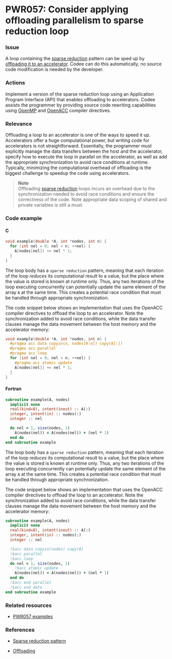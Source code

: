 # PWR057: Consider applying offloading parallelism to sparse reduction loop

### Issue

A loop containing the
[sparse reduction](../../Glossary/Patterns-for-performance-optimization/Sparse-reduction.md)
pattern can be sped up by
[offloading it to an accelerator](../../Glossary/Offloading.md). Codee can do this
automatically, no source code modification is needed by the developer.

### Actions

Implement a version of the sparse reduction loop using an Application Program
Interface (API) that enables offloading to accelerators. Codee assists the
programmer by providing source code rewriting capabilities using
[OpenMP](https://en.wikipedia.org/wiki/OpenMP) and
[OpenACC](https://en.wikipedia.org/wiki/OpenACC) compiler directives.

### Relevance

Offloading a loop to an accelerator is one of the ways to speed it up.
Accelerators offer a huge computational power, but writing code for accelerators
is not straightforward. Essentially, the programmer must explicitly manage the
data transfers between the host and the accelerator, specify how to execute the
loop in parallel on the accelerator, as well as add the appropriate
synchronization to avoid race conditions at runtime. Typically, minimizing the
computational overhead of offloading is the biggest challenge to speedup the
code using accelerators.

>**Note**  
>Offloading
>[sparse reduction](../../Glossary/Patterns-for-performance-optimization/Sparse-reduction.md)
>loops incurs an overhead due to the synchronization needed to avoid race
>conditions and ensure the correctness of the code. Note appropriate data
>scoping of shared and private variables is still a must.

### Code example

#### C

```c
void example(double *A, int *nodes, int n) {
  for (int nel = 0; nel < n; ++nel) {
    A[nodes[nel]] += nel * 1;
  }
}
```

The loop body has a `sparse reduction` pattern, meaning that each iteration of
the loop *reduces* its computational result to a value, but the place where the
value is stored is known at runtime only. Thus, any two iterations of the loop
executing concurrently can potentially update the same element of the array `A`
at the same time. This creates a potential race condition that must be handled
through appropriate synchronization.

The code snippet below shows an implementation that uses the OpenACC compiler
directives to offload the loop to an accelerator. Note the synchronization
added to avoid race conditions, while the data transfer clauses manage the data
movement between the host memory and the accelerator memory:

```c
void example(double *A, int *nodes, int n) {
  #pragma acc data copyin(n, nodes[0:n]) copy(A[:])
  #pragma acc parallel
  #pragma acc loop
  for (int nel = 0; nel < n; ++nel) {
    #pragma acc atomic update
    A[nodes[nel]] += nel * 1;
  }
}
```

#### Fortran

```f90
subroutine example(A, nodes)
  implicit none
  real(kind=8), intent(inout) :: A(:)
  integer, intent(in) :: nodes(:)
  integer :: nel

  do nel = 1, size(nodes, 1)
    A(nodes(nel)) = A(nodes(nel)) + (nel * 1)
  end do
end subroutine example
```

The loop body has a `sparse reduction` pattern, meaning that each iteration of
the loop *reduces* its computational result to a value, but the place where the
value is stored is known at runtime only. Thus, any two iterations of the loop
executing concurrently can potentially update the same element of the array `A`
at the same time. This creates a potential race condition that must be handled
through appropriate synchronization.

The code snippet below shows an implementation that uses the OpenACC compiler
directives to offload the loop to an accelerator. Note the synchronization
added to avoid race conditions, while the data transfer clauses manage the data
movement between the host memory and the accelerator memory:

```f90
subroutine example(A, nodes)
  implicit none
  real(kind=8), intent(inout) :: A(:)
  integer, intent(in) :: nodes(:)
  integer :: nel

  !$acc data copyin(nodes) copy(A)
  !$acc parallel
  !$acc loop
  do nel = 1, size(nodes, 1)
    !$acc atomic update
    A(nodes(nel)) = A(nodes(nel)) + (nel * 1)
  end do
  !$acc end parallel
  !$acc end data
end subroutine example
```

### Related resources

* [PWR057 examples](../PWR057)

### References

* [Sparse reduction pattern](../../Glossary/Patterns-for-performance-optimization/Sparse-reduction.md)

* [Offloading](../../Glossary/Offloading.md)
